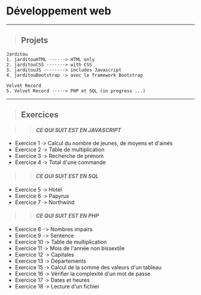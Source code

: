 ﻿
# **Développement web**

---

> ## Projets
```
Jarditou
1. jarditouHTML ······> HTML only
2. jarditouCSS ·······> with CSS
3. jarditouJS ········> includes Javascript
4. jarditouBootstrap ·> avec le framework Bootstrap
```
```
Velvet Record
5. Velvet Record ·····> PHP et SQL (in progress ...)
```
___

> ## Exercices

>> #### ***CE QUI SUIT EST EN JAVASCRIPT***

* Exercice 1 ·> Calcul du nombre de jeunes, de moyens et d'ainés
* Exercice 2 ·> Table de multiplication
* Exercice 3 ·> Recherche de prénom
* Exercice 4 ·> Total d'une commande

>> #### ***CE QUI SUIT EST EN SQL***

* Exercice 5 ·> Hotel
* Exercice 6 ·> Papyrus
* Exercice 7 ·> Northwind


>> #### ***CE QUI SUIT EST EN PHP***

* Exercice 8 ··> Nombres impairs
* Exercice 9 ··> Sentence
* Exercice 10 ·> Table de multiplication
* Exercice 11 ·> Mois de l'année non bissextile
* Exercice 12 ·> Capitales
* Exercice 13 ·> Départements
* Exercice 15 ·> Calcul de la somme des valeurs d'un tableau
* Exercice 16 ·> Vérifier la complexité d'un mot de passe
* Exercice 17 ·> Dates et heures
* Exercice 18 ·> Lecture d'un fichier
